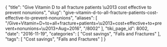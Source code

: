 {
    "title": "Give Vitamin D to all fracture patients \u2013 cost effective to prevent nonunions",
    "slug": "give-vitamin-d-to-all-fracture-patients-cost-effective-to-prevent-nonunions",
    "aliases": [
        "/Give+Vitamin+D+to+all+fracture+patients+\u2013+cost+effective+to+prevent+nonunions+\u2013+Aug+2016",
        "/8002"
    ],
    "tiki_page_id": 8002,
    "date": "2016-11-19",
    "categories": [
        "Cost savings",
        "Falls and Fractures"
    ],
    "tags": [
        "Cost savings",
        "Falls and Fractures"
    ]
}